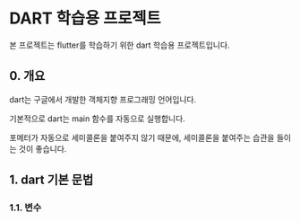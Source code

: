 # DART 학습용 프로젝트

본 프로젝트는 flutter를 학습하기 위한 dart 학습용 프로젝트입니다.

## 0. 개요

dart는 구글에서 개발한 객체지향 프로그래밍 언어입니다.

기본적으로 dart는 main 함수를 자동으로 실행합니다.

포메터가 자동으로 세미콜론을 붙여주지 않기 때문에, 세미콜론을 붙여주는 습관을 들이는 것이 좋습니다.

## 1. dart 기본 문법

### 1.1. 변수
